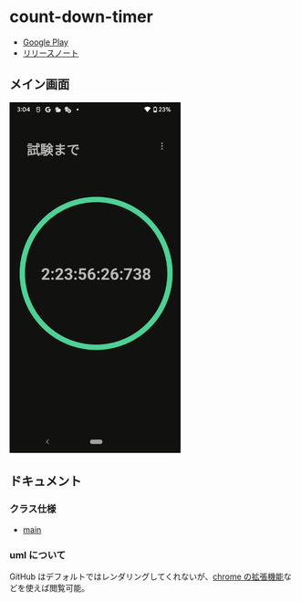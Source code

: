 # count-down-timer
- [Google Play](https://play.google.com/store/apps/details?id=jp.mydns.kokoichi0206.countdowntimer)
- [リリースノート](docs/release_note.md)

## メイン画面
<img src="docs/imgs/feature.png" width=300>

## ドキュメント

### クラス仕様
- [main](docs/class/main.md)

### uml について
GitHub はデフォルトではレンダリングしてくれないが、[chrome の拡張機能](https://chrome.google.com/webstore/detail/plantuml-visualizer/ffaloebcmkogfdkemcekamlmfkkmgkcf/related?hl=ja&)などを使えば閲覧可能。
